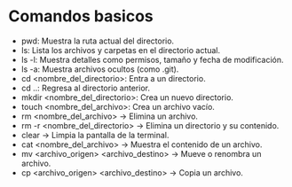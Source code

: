 # Comandos basicos

- pwd: Muestra la ruta actual del directorio.
- ls: Lista los archivos y carpetas en el directorio actual.
- ls -l: Muestra detalles como permisos, tamaño y fecha de modificación.
- ls -a: Muestra archivos ocultos (como .git).
- cd <nombre_del_directorio>: Entra a un directorio.
- cd ..: Regresa al directorio anterior.
- mkdir <nombre_del_directorio>: Crea un nuevo directorio.
- touch <nombre_del_archivo>: Crea un archivo vacío.
- rm <nombre_del_archivo> → Elimina un archivo.
- rm -r <nombre_del_directorio> → Elimina un directorio y su contenido.
- clear → Limpia la pantalla de la terminal.
- cat <nombre_del_archivo> → Muestra el contenido de un archivo.
- mv <archivo_origen> <archivo_destino> → Mueve o renombra un archivo.
- cp <archivo_origen> <archivo_destino> → Copia un archivo.